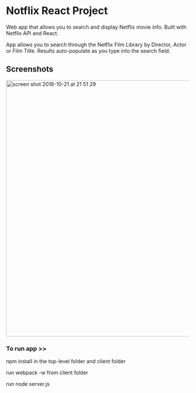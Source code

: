 # Notflix React Project

Web app that allows you to search and display Netflix movie info. Built with Netflix API and React.

App allows you to search through the Netflix Film Library by Director, Actor or Film Title. 
Results auto-populate as you type into the search field.


## Screenshots

<img width="700" alt="screen shot 2016-10-21 at 21 51 29" src="https://cloud.githubusercontent.com/assets/17990363/19611229/9756f6cc-97d8-11e6-8161-b720d39efb0f.png">



### To run app >> 

npm install in the top-level folder and client folder

run webpack -w from client folder

run node server.js
